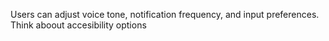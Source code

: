  Users can adjust voice tone, notification frequency, and input preferences.
Think aboout accesibility options